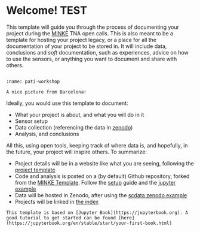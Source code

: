 # Welcome! TEST

This template will guide you through the process of documenting your project during the [MINKE](https://minke.eu) TNA open calls. This is also meant to be a template for hosting your project legacy, or a place for all the documentation of your project to be stored in. It will include data, conclusions and _soft_ documentation, such as experiences, advice on how to use the sensors, or anything you want to document and share with others.

```{tableofcontents}
```

```{figure} https://live.staticflickr.com/65535/51230999376_da8d98fa62_k.jpg
:name: pati-workshop

A nice picture from Barcelona!
```

Ideally, you would use this template to document:

- What your project is about, and what you will do in it
- Sensor setup
- Data collection (referencing the data in [zenodo](https://zenodo.org))
- Analysis, and conclusions

All this, using open tools, keeping track of where data is, and hopefully, in the future, your project will inspire others. To summarize:

- Project details will be in a website like what you are seeing, following the [project template](project)
- Code and analysis is posted on a (by default) Github repository, forked from the [MINKE Template](https://github.com/fablabbcn/smartcitizen-minke-template). Follow the [setup](setup) guide and the [jupyter example](notebook)
- Data will be hosted in Zenodo, after using the [scdata zenodo example](https://docs.smartcitizen.me/Guides/data/Upload%20data%20to%20zenodo/)
- Projects will be linked in [the index](https://participatory-tech.docs.minke.eu/Projects/)


```{seealso}
This template is based on [Jupyter Book](https://jupyterbook.org). A good tutorial to get started can be found [here](https://jupyterbook.org/en/stable/start/your-first-book.html)
```
